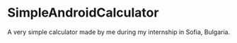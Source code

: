 # SimpleAndroidCalculator
A very simple calculator made by me during my internship in Sofia, Bulgaria.